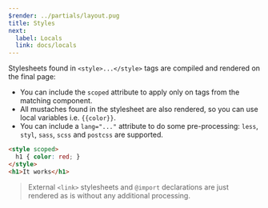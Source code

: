 ```yaml
---
$render: ../partials/layout.pug
title: Styles
next:
  label: Locals
  link: docs/locals
---
```


Stylesheets found in `<style>...</style>` tags are compiled and rendered on the final page:

- You can include the `scoped` attribute to apply only on tags from the matching component.
- All mustaches found in the stylesheet are also rendered, so you can use local variables i.e. `{{color}}`.
- You can include a `lang="..."` attribute to do some pre-processing: `less`, `styl`, `sass`, `scss` and `postcss` are supported.

```html
<style scoped>
  h1 { color: red; }
</style>
<h1>It works</h1>
```

> External `<link>` stylesheets and `@import` declarations are just rendered as is without any additional processing.
